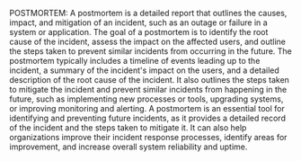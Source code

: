   POSTMORTEM:
A postmortem is a detailed report that outlines the causes, impact, and mitigation of an incident, such as an outage or failure in a system or application. The goal of a postmortem is to identify the root cause of the incident, assess the impact on the affected users, and outline the steps taken to prevent similar incidents from occurring in the future.
The postmortem typically includes a timeline of events leading up to the incident, a summary of the incident's impact on the users, and a detailed description of the root cause of the incident. It also outlines the steps taken to mitigate the incident and prevent similar incidents from happening in the future, such as implementing new processes or tools, upgrading systems, or improving monitoring and alerting.
A postmortem is an essential tool for identifying and preventing future incidents, as it provides a detailed record of the incident and the steps taken to mitigate it. It can also help organizations improve their incident response processes, identify areas for improvement, and increase overall system reliability and uptime.
   


